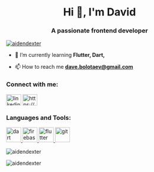 <h1 align="center">Hi 👋, I'm David</h1>
<h3 align="center">A passionate frontend developer</h3>

<p align="left"> <a href="https://github.com/ryo-ma/github-profile-trophy"><img src="https://github-profile-trophy.vercel.app/?username=aidendexter" alt="aidendexter" /></a> </p>

- 🌱 I’m currently learning **Flutter, Dart,**

- 📫 How to reach me **dave.bolotaev@gmail.com**

<h3 align="left">Connect with me:</h3>
<p align="left">
<a href="https://linkedin.com/in/linkedin.com/in/david-bolotaev-0506932b3" target="blank"><img align="center" src="https://raw.githubusercontent.com/rahuldkjain/github-profile-readme-generator/master/src/images/icons/Social/linked-in-alt.svg" alt="linkedin.com/in/david-bolotaev-0506932b3" height="30" width="40" /></a>
<a href="https://instagram.com/https://www.instagram.com/davebolotaev/" target="blank"><img align="center" src="https://raw.githubusercontent.com/rahuldkjain/github-profile-readme-generator/master/src/images/icons/Social/instagram.svg" alt="https://www.instagram.com/davebolotaev/" height="30" width="40" /></a>
</p>

<h3 align="left">Languages and Tools:</h3>
<p align="left"> <a href="https://dart.dev" target="_blank" rel="noreferrer"> <img src="https://www.vectorlogo.zone/logos/dartlang/dartlang-icon.svg" alt="dart" width="40" height="40"/> </a> <a href="https://firebase.google.com/" target="_blank" rel="noreferrer"> <img src="https://www.vectorlogo.zone/logos/firebase/firebase-icon.svg" alt="firebase" width="40" height="40"/> </a> <a href="https://flutter.dev" target="_blank" rel="noreferrer"> <img src="https://www.vectorlogo.zone/logos/flutterio/flutterio-icon.svg" alt="flutter" width="40" height="40"/> </a> <a href="https://git-scm.com/" target="_blank" rel="noreferrer"> <img src="https://www.vectorlogo.zone/logos/git-scm/git-scm-icon.svg" alt="git" width="40" height="40"/> </a> </p>

<p><img align="center" src="https://github-readme-stats.vercel.app/api/top-langs?username=aidendexter&show_icons=true&locale=en&layout=compact" alt="aidendexter" /></p>

<p><img align="center" src="https://github-readme-streak-stats.herokuapp.com/?user=aidendexter&" alt="aidendexter" /></p>

